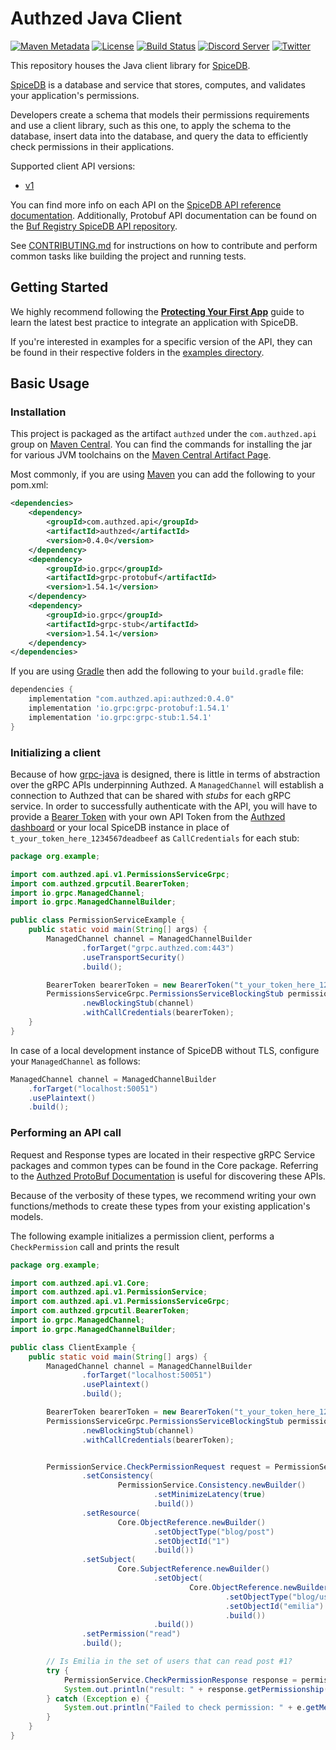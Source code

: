 # Authzed Java Client

[![Maven Metadata](https://img.shields.io/maven-metadata/v?metadataUrl=https%3A%2F%2Frepo1.maven.org%2Fmaven2%2Fcom%2Fauthzed%2Fapi%2Fauthzed%2Fmaven-metadata.xml)](https://search.maven.org/artifact/com.authzed.api/authzed)
[![License](https://img.shields.io/badge/license-Apache--2.0-blue.svg)](https://www.apache.org/licenses/LICENSE-2.0.html)
[![Build Status](https://github.com/authzed/authzed-java/workflows/build/badge.svg)](https://github.com/authzed/authzed-java/actions)
[![Discord Server](https://img.shields.io/discord/844600078504951838?color=7289da&logo=discord "Discord Server")](https://discord.gg/jTysUaxXzM)
[![Twitter](https://img.shields.io/twitter/follow/authzed?color=%23179CF0&logo=twitter&style=flat-square)](https://twitter.com/authzed)

This repository houses the Java client library for [SpiceDB].

[SpiceDB] is a database and service that stores, computes, and validates your application's permissions.

Developers create a schema that models their permissions requirements and use a client library, such as this one, to apply the schema to the database, insert data into the database, and query the data to efficiently check permissions in their applications.

Supported client API versions:
- [v1](https://authzed.com/docs/reference/api#authzedapiv1)

You can find more info on each API on the [SpiceDB API reference documentation].
Additionally, Protobuf API documentation can be found on the [Buf Registry SpiceDB API repository].

See [CONTRIBUTING.md] for instructions on how to contribute and perform common tasks like building the project and running tests.

[Authzed]: https://authzed.com
[SpiceDB]: https://github.com/authzed/spicedb
[SpiceDB API Reference documentation]: https://authzed.com/docs/reference/api
[Buf Registry SpiceDB API repository]: https://buf.build/authzed/api/docs/main
[CONTRIBUTING.md]: CONTRIBUTING.md

## Getting Started

We highly recommend following the **[Protecting Your First App]** guide to learn the latest best practice to integrate an application with SpiceDB.

If you're interested in examples for a specific version of the API, they can be found in their respective folders in the [examples directory].

[Protecting Your First App]: https://authzed.com/docs/guides/first-app
[examples directory]: /examples

## Basic Usage

### Installation

This project is packaged as the artifact `authzed` under the `com.authzed.api` group on [Maven Central].
You can find the commands for installing the jar for various JVM toolchains on the [Maven Central Artifact Page].

Most commonly, if you are using [Maven] you can add the following to your pom.xml:

```xml
<dependencies>
    <dependency>
        <groupId>com.authzed.api</groupId>
        <artifactId>authzed</artifactId>
        <version>0.4.0</version>
    </dependency>
    <dependency>
        <groupId>io.grpc</groupId>
        <artifactId>grpc-protobuf</artifactId>
        <version>1.54.1</version>
    </dependency>
    <dependency>
        <groupId>io.grpc</groupId>
        <artifactId>grpc-stub</artifactId>
        <version>1.54.1</version>
    </dependency>
</dependencies>
```

If you are using [Gradle] then add the following to your `build.gradle` file:

```groovy
dependencies {
    implementation "com.authzed.api:authzed:0.4.0"
    implementation 'io.grpc:grpc-protobuf:1.54.1'
    implementation 'io.grpc:grpc-stub:1.54.1'
}
```

[Maven Central]: https://maven.apache.org/repository/index.html
[Maven Central Artifact Page]: https://search.maven.org/artifact/com.authzed.api/authzed
[Maven]: https://maven.apache.org
[Gradle]: https://gradle.org/

### Initializing a client

Because of how [grpc-java] is designed, there is little in terms of abstraction over the gRPC APIs underpinning Authzed.
A `ManagedChannel` will establish a connection to Authzed that can be shared with _stubs_ for each gRPC service.
In order to successfully authenticate with the API, you will have to provide a [Bearer Token] with your own API Token
from the [Authzed dashboard] or your local SpiceDB instance in place of `t_your_token_here_1234567deadbeef` as 
`CallCredentials` for each stub:

```java
package org.example;

import com.authzed.api.v1.PermissionsServiceGrpc;
import com.authzed.grpcutil.BearerToken;
import io.grpc.ManagedChannel;
import io.grpc.ManagedChannelBuilder;

public class PermissionServiceExample {
    public static void main(String[] args) {
        ManagedChannel channel = ManagedChannelBuilder
                .forTarget("grpc.authzed.com:443")
                .useTransportSecurity()
                .build();

        BearerToken bearerToken = new BearerToken("t_your_token_here_1234567deadbeef");
        PermissionsServiceGrpc.PermissionsServiceBlockingStub permissionsService = PermissionsServiceGrpc
                .newBlockingStub(channel)
                .withCallCredentials(bearerToken);
    }
}
```

In case of a local development instance of SpiceDB without TLS, configure your `ManagedChannel` as follows:

```java
ManagedChannel channel = ManagedChannelBuilder
    .forTarget("localhost:50051")
    .usePlaintext()
    .build();
```

[grpc-java]: https://github.com/grpc/grpc-java
[Bearer Token]: https://authzed.com/docs/reference/api#authentication
[Authzed dashboard]: https://app.authzed.com/

### Performing an API call

Request and Response types are located in their respective gRPC Service packages and common types can be found in the Core package.
Referring to the [Authzed ProtoBuf Documentation] is useful for discovering these APIs.

Because of the verbosity of these types, we recommend writing your own functions/methods to create these types from your existing application's models.

The following example initializes a permission client, performs a `CheckPermission` call and prints the result

[Authzed Protobuf Documentation]: https://buf.build/authzed/api/docs/main

```java
package org.example;

import com.authzed.api.v1.Core;
import com.authzed.api.v1.PermissionService;
import com.authzed.api.v1.PermissionsServiceGrpc;
import com.authzed.grpcutil.BearerToken;
import io.grpc.ManagedChannel;
import io.grpc.ManagedChannelBuilder;

public class ClientExample {
    public static void main(String[] args) {
        ManagedChannel channel = ManagedChannelBuilder
                .forTarget("localhost:50051")
                .usePlaintext()
                .build();

        BearerToken bearerToken = new BearerToken("t_your_token_here_1234567deadbeef");
        PermissionsServiceGrpc.PermissionsServiceBlockingStub permissionsService = PermissionsServiceGrpc
                .newBlockingStub(channel)
                .withCallCredentials(bearerToken);


        PermissionService.CheckPermissionRequest request = PermissionService.CheckPermissionRequest.newBuilder()
                .setConsistency(
                        PermissionService.Consistency.newBuilder()
                                .setMinimizeLatency(true)
                                .build())
                .setResource(
                        Core.ObjectReference.newBuilder()
                                .setObjectType("blog/post")
                                .setObjectId("1")
                                .build())
                .setSubject(
                        Core.SubjectReference.newBuilder()
                                .setObject(
                                        Core.ObjectReference.newBuilder()
                                                .setObjectType("blog/user")
                                                .setObjectId("emilia")
                                                .build())
                                .build())
                .setPermission("read")
                .build();

        // Is Emilia in the set of users that can read post #1?
        try {
            PermissionService.CheckPermissionResponse response = permissionsService.checkPermission(request);
            System.out.println("result: " + response.getPermissionship().getValueDescriptor().getName());
        } catch (Exception e) {
            System.out.println("Failed to check permission: " + e.getMessage());
        }
    }
}
```
